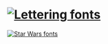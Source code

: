 #                                    [![Lettering fonts](https://see.fontimg.com/api/renderfont4/EajYz/eyJyIjoiZnMiLCJoIjo0MywidyI6MTAwMCwiZnMiOjQzLCJmZ2MiOiIjMTFBRTJEIiwiYmdjIjoiI0ZGRkVGRSIsInQiOjF9/Zmxvd2Vyc3BpZGVyLm9yZw/foyard.png)](https://www.fontspace.com/category/lettering)

[![Star Wars fonts](https://see.fontimg.com/api/renderfont4/ow394/eyJyIjoiZnMiLCJoIjoxNywidyI6MTAwMCwiZnMiOjE3LCJmZ2MiOiIjMTFBRTJEIiwiYmdjIjoiI0ZGRkVGRSIsInQiOjF9/VGhpcyBpcyBhIHByb2plY3QgbWFkZSBieSBGbG93ZXJTcGlkZXIuIEl0IGlzIGEgd2Vic2l0ZSB3aGVyZSB5b3UgY2FuIGVudGVyIGNvZGVzIGZyb20gdG9rZW5zIGZvdW5kICBpbiBjZXJ0YWluIEdlb2NhY2hlc8Ku/oliciy.png)](https://www.fontspace.com/category/star-wars)
